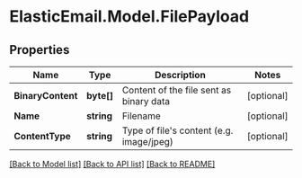 # ElasticEmail.Model.FilePayload
## Properties

Name | Type | Description | Notes
------------ | ------------- | ------------- | -------------
**BinaryContent** | **byte[]** | Content of the file sent as binary data | [optional] 
**Name** | **string** | Filename | [optional] 
**ContentType** | **string** | Type of file&#39;s content (e.g. image/jpeg) | [optional] 

[[Back to Model list]](../README.md#documentation-for-models) [[Back to API list]](../README.md#documentation-for-api-endpoints) [[Back to README]](../README.md)

